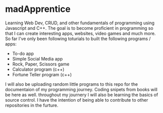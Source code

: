# madApprentice
Learning Web Dev, CRUD, and other fundamentals of programming using Javascript and C++. 
The goal is to become proficient in programming so that I can create interesting apps, websites, video games and much more.
So far I've only been following toturials to built the following programs / apps:
- To-do app
- Simple Social Media app 
- Rock, Paper, Scissors game
- Calculator program (c++)
- Fortune Teller program (c++) 

I will also be uploading random little programs to this repo for the documentaion of my programming journey.
Coding snipets from books will be here as well. 
throughout my journery I will also be learning the basics of source control. 
I have the intention of being able to contribute to 
other repositories in the furture. 